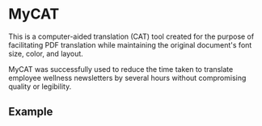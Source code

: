 # MyCAT

This is a computer-aided translation (CAT) tool created for the purpose of facilitating PDF translation while maintaining the original document's font size, color, and layout.

MyCAT was successfully used to reduce the time taken to translate employee wellness newsletters by several hours without compromising quality or legibility.

## Example
